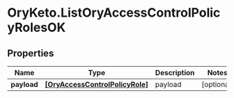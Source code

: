 # OryKeto.ListOryAccessControlPolicyRolesOK

## Properties
Name | Type | Description | Notes
------------ | ------------- | ------------- | -------------
**payload** | [**[OryAccessControlPolicyRole]**](OryAccessControlPolicyRole.md) | payload | [optional] 


